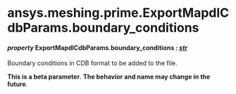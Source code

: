 <a id="ansys-meshing-prime-exportmapdlcdbparams-boundary-conditions"></a>

# ansys.meshing.prime.ExportMapdlCdbParams.boundary_conditions

<a id="ansys.meshing.prime.ExportMapdlCdbParams.boundary_conditions"></a>

#### *property* ExportMapdlCdbParams.boundary_conditions *: [str](https://docs.python.org/3.11/library/stdtypes.html#str)*

Boundary conditions in CDB format to be added to the file.

**This is a beta parameter**. **The behavior and name may change in the future**.

<!-- !! processed by numpydoc !! -->
